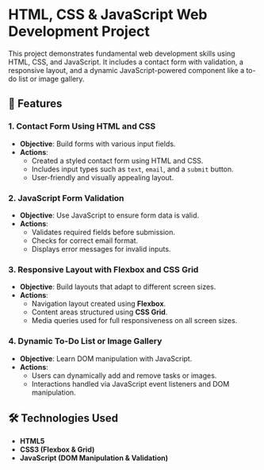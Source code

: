 # HTML, CSS & JavaScript Web Development Project

This project demonstrates fundamental web development skills using HTML, CSS, and JavaScript. It includes a contact form with validation, a responsive layout, and a dynamic JavaScript-powered component like a to-do list or image gallery.

## 🚀 Features

### 1. Contact Form Using HTML and CSS
- **Objective**: Build forms with various input fields.
- **Actions**:
  - Created a styled contact form using HTML and CSS.
  - Includes input types such as `text`, `email`, and a `submit` button.
  - User-friendly and visually appealing layout.

### 2. JavaScript Form Validation
- **Objective**: Use JavaScript to ensure form data is valid.
- **Actions**:
  - Validates required fields before submission.
  - Checks for correct email format.
  - Displays error messages for invalid inputs.

### 3. Responsive Layout with Flexbox and CSS Grid
- **Objective**: Build layouts that adapt to different screen sizes.
- **Actions**:
  - Navigation layout created using **Flexbox**.
  - Content areas structured using **CSS Grid**.
  - Media queries used for full responsiveness on all screen sizes.

### 4. Dynamic To-Do List or Image Gallery
- **Objective**: Learn DOM manipulation with JavaScript.
- **Actions**:
  - Users can dynamically add and remove tasks or images.
  - Interactions handled via JavaScript event listeners and DOM manipulation.

## 🛠️ Technologies Used

- **HTML5**
- **CSS3 (Flexbox & Grid)**
- **JavaScript (DOM Manipulation & Validation)**




